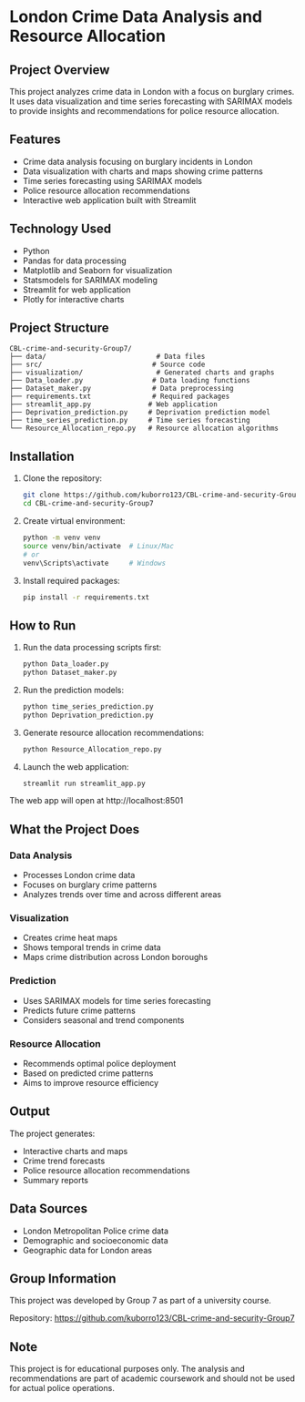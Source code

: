 # London Crime Data Analysis and Resource Allocation

## Project Overview

This project analyzes crime data in London with a focus on burglary crimes. It uses data visualization and time series forecasting with SARIMAX models to provide insights and recommendations for police resource allocation.

## Features

- Crime data analysis focusing on burglary incidents in London
- Data visualization with charts and maps showing crime patterns
- Time series forecasting using SARIMAX models
- Police resource allocation recommendations
- Interactive web application built with Streamlit

## Technology Used

- Python
- Pandas for data processing
- Matplotlib and Seaborn for visualization
- Statsmodels for SARIMAX modeling
- Streamlit for web application
- Plotly for interactive charts

## Project Structure

```
CBL-crime-and-security-Group7/
├── data/                           # Data files
├── src/                           # Source code
├── visualization/                  # Generated charts and graphs
├── Data_loader.py                 # Data loading functions
├── Dataset_maker.py               # Data preprocessing
├── requirements.txt               # Required packages
├── streamlit_app.py              # Web application
├── Deprivation_prediction.py     # Deprivation prediction model
├── time_series_prediction.py     # Time series forecasting
└── Resource_Allocation_repo.py   # Resource allocation algorithms
```

## Installation

1. Clone the repository:
   ```bash
   git clone https://github.com/kuborro123/CBL-crime-and-security-Group7
   cd CBL-crime-and-security-Group7
   ```

2. Create virtual environment:
   ```bash
   python -m venv venv
   source venv/bin/activate  # Linux/Mac
   # or
   venv\Scripts\activate     # Windows
   ```

3. Install required packages:
   ```bash
   pip install -r requirements.txt
   ```

## How to Run

1. Run the data processing scripts first:
   ```bash
   python Data_loader.py
   python Dataset_maker.py
   ```

2. Run the prediction models:
   ```bash
   python time_series_prediction.py
   python Deprivation_prediction.py
   ```

3. Generate resource allocation recommendations:
   ```bash
   python Resource_Allocation_repo.py
   ```

4. Launch the web application:
   ```bash
   streamlit run streamlit_app.py
   ```

The web app will open at http://localhost:8501

## What the Project Does

### Data Analysis
- Processes London crime data
- Focuses on burglary crime patterns
- Analyzes trends over time and across different areas

### Visualization
- Creates crime heat maps
- Shows temporal trends in crime data
- Maps crime distribution across London boroughs

### Prediction
- Uses SARIMAX models for time series forecasting
- Predicts future crime patterns
- Considers seasonal and trend components

### Resource Allocation
- Recommends optimal police deployment
- Based on predicted crime patterns
- Aims to improve resource efficiency

## Output

The project generates:
- Interactive charts and maps
- Crime trend forecasts
- Police resource allocation recommendations
- Summary reports

## Data Sources

- London Metropolitan Police crime data
- Demographic and socioeconomic data
- Geographic data for London areas

## Group Information

This project was developed by Group 7 as part of a university course.

Repository: https://github.com/kuborro123/CBL-crime-and-security-Group7

## Note

This project is for educational purposes only. The analysis and recommendations are part of academic coursework and should not be used for actual police operations.
```
